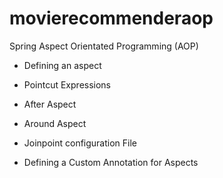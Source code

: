 # movierecommenderaop
Spring Aspect Orientated Programming (AOP)

- Defining an aspect

- Pointcut Expressions

- After Aspect

- Around Aspect

- Joinpoint configuration File

- Defining a Custom Annotation for Aspects
